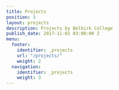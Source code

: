 ```yaml
---
title: Projects
position: 3
layout: projects
description: Projects by Belkirk College
publish_date: 2017-11-01 03:00:00 Z
menu:
  footer:
    identifier: _projects
    url: "/projects/"
    weight: 2
  navigation:
    identifier: _projects
    weight: 3
---
```


